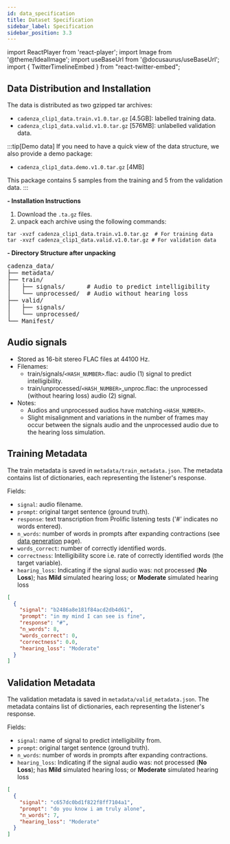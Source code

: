 ```yaml
---
id: data_specification
title: Dataset Specification
sidebar_label: Specification
sidebar_position: 3.3
---
```

import ReactPlayer from 'react-player';
import Image from '@theme/IdealImage';
import useBaseUrl from '@docusaurus/useBaseUrl';
import { TwitterTimelineEmbed } from "react-twitter-embed";


## Data Distribution and Installation

The data is distributed as two gzipped tar archives:

* `cadenza_clip1_data.train.v1.0.tar.gz` [4.5GB]: labelled training data.
* `cadenza_clip1_data.valid.v1.0.tar.gz` [576MB]: unlabelled validation data.

:::tip[Demo data]
If you need to have a quick view of the data structure, we also provide a demo package:
* `cadenza_clip1_data.demo.v1.0.tar.gz` [4MB]

This package contains 5 samples from the training and 5 from the validation data.
:::

**- Installation Instructions**

1. Download the `.ta.gz` files.
2. unpack each archive using the following commands:
```shell showLineNumbers=1
tar -xvzf cadenza_clip1_data.train.v1.0.tar.gz  # For training data
tar -xvzf cadenza_clip1_data.valid.v1.0.tar.gz # For validation data
```

**- Directory Structure after unpacking**

<pre>
cadenza_data/
├── metadata/
├── train/
│   ├── signals/      # Audio to predict intelligibility
│   └── unprocessed/  # Audio without hearing loss
├── valid/
│   ├── signals/
│   └── unprocessed/
└── Manifest/
</pre>

## Audio signals

* Stored as 16-bit stereo FLAC files at 44100 Hz.
* Filenames:
    * train/signals/`<HASH_NUMBER>`.flac: audio (1) signal to predict intelligibility.
    * train/unprocessed/`<HASH_NUMBER>`_unproc.flac: the unprocessed (without hearing loss) audio (2) signal.
* Notes:
  * Audios and unprocessed audios have matching `<HASH_NUMBER>`.   
  * Slight misalignment and variations in the number of frames may occur between the signals audio and the unprocessed audio due to the hearing loss simulation.



## Training Metadata

The train metadata is saved in `metadata/train_metadata.json`. 
The metadata contains list of dictionaries, each representing the listener's response.

Fields:
* `signal`: audio filename.
* `prompt`: original target sentence (ground truth).
* `response`: text transcription from Prolific listening tests ('#' indicates no words entered).
* `n_words`: number of words in prompts after expanding contractions (see [data generation](data) page).
* `words_correct`: number of correctly identified words.
* `correctness`: Intelligibility score i.e. rate of correctly identified words (the target variable).
* `hearing_loss`: Indicating if the signal audio was: not processed (**No Loss**); has **Mild** simulated hearing loss; or **Moderate** simulated hearing loss 

```json title="metadata/train_metadata.json"
[
  {
    "signal": "b2486a8e181f84acd2db4d61",
    "prompt": "in my mind I can see is fine",
    "response": "#",
    "n_words": 8,
    "words_correct": 0,
    "correctness": 0.0,
    "hearing_loss": "Moderate"
  }
]
```

## Validation Metadata

The validation metadata is saved in `metadata/valid_metadata.json`.
The metadata contains list of dictionaries, each representing the listener's response.

Fields:
* `signal`: name of signal to predict intelligibility from.
* `prompt`: original target sentence (ground truth). 
* `n_words`: number of words in prompts after expanding contractions.
* `hearing_loss`: Indicating if the signal audio was: not processed (**No Loss**); has **Mild** simulated hearing loss; or **Moderate** simulated hearing loss

```json title="cadenza_data/metadata/valid_metadata.json"
[
  {
    "signal": "c657dc0bd1f822f8ff7104a1",
    "prompt": "do you know i am truly alone",
    "n_words": 7,
    "hearing_loss": "Moderate"
  }
]
```



  